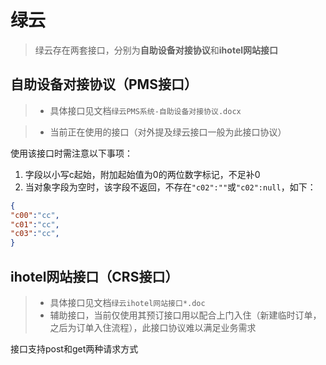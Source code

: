 # 绿云

> 绿云存在两套接口，分别为**自助设备对接协议**和**ihotel网站接口**

## 自助设备对接协议（PMS接口）

> - 具体接口见文档`绿云PMS系统-自助设备对接协议.docx`

> - 当前正在使用的接口（对外提及绿云接口一般为此接口协议）

使用该接口时需注意以下事项：

1. 字段以小写c起始，附加起始值为0的两位数字标记，不足补0
2. 当对象字段为空时，该字段不返回，不存在`"c02":""`或`"c02":null`，如下：

  ```json
  {
  "c00":"cc",
  "c01":"cc",
  "c03":"cc",
  }
  ```

## ihotel网站接口（CRS接口）

> - 具体接口见文档`绿云ihotel网站接口*.doc`
> - 辅助接口，当前仅使用其预订接口用以配合上门入住（新建临时订单，之后为订单入住流程），此接口协议难以满足业务需求

接口支持post和get两种请求方式
